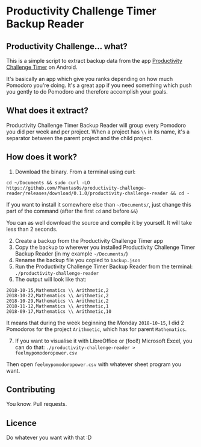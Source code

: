 # Productivity Challenge Timer Backup Reader

## Productivity Challenge... what?

This is a simple script to extract backup data from the app [Productivity Challenge Timer](https://play.google.com/store/apps/details?id=com.wlxd.pomochallenge&hl=en) on Android.

It's basically an app which give you ranks depending on how much Pomodoro you're doing. It's a great app if you need something which push you gently to do Pomodoro and therefore accomplish your goals.

## What does it extract?

Productivity Challenge Timer Backup Reader will group every Pomodoro you did per week and per project. When a project has `\\` in its name, it's a separator between the parent project and the child project.

## How does it work?

1. Download the binary. From a terminal using curl:

`cd ~/Documents && sudo curl -LO https://github.com/Phantas0s/productivity-challenge-reader/releases/download/0.1.0/productivity-challenge-reader && cd -`

If you want to install it somewhere else than `~/Documents/`, just change this part of the command (after the first `cd` and before `&&`)

You can as well download the source and compile it by yourself. It will take less than 2 seconds.

2. Create a backup from the Productivity Challenge Timer app
3. Copy the backup to wherever you installed Productivity Challenge Timer Backup Reader (in my example `~/Documents/`)
4. Rename the backup file you copied to `backup.json`
5. Run the Productivity Challenge Timer Backup Reader from the terminal: `./productivity-challenge-reader`
6. The output will look like that:

```
2018-10-15,Mathematics \\ Arithmetic,2
2018-10-22,Mathematics \\ Arithmetic,2
2018-10-29,Mathematics \\ Arithmetic,2
2018-11-12,Mathematics \\ Arithmetic,1
2018-09-17,Mathematics \\ Arithmetic,10
```

It means that during the week beginning the Monday `2018-10-15`, I did 2 Pomodoros for the project `Arithmetic`, which has for parent `Mathematics`.

7. If you want to visualise it with LibreOffice or (fool!) Microsoft Excel, you can do that:
`./productivity-challenge-reader > feelmypomodoropower.csv`

Then open `feelmypomodoropower.csv` with whatever sheet program you want.

## Contributing

You know. Pull requests.

## Licence

Do whatever you want with that :D 



